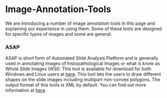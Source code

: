 # Image-Annotation-Tools
We are introducing a number of image annotation tools in this page and explaining our experience in using them. Some of these tools are designed for specific types of images and some are general. 

<h3> ASAP </h3>
<p> 
ASAP is short form of Automated Slide Analysis Platform and is generally used in annotating images of histopathological Images or what is know as Whole Slide Images (WSI). This tool is available for download for both Windows and Linux users at <a href="https://github.com/computationalpathologygroup/ASAP/releases" target="_blank">here</a>. This tool lets the users to draw different shapes on the slide images including multipart non-convex polygons. The output format of this tools is XML by default. You can find out more information at <a href="https://computationalpathologygroup.github.io/ASAP/" target="_blank">here</a>.
</p>

